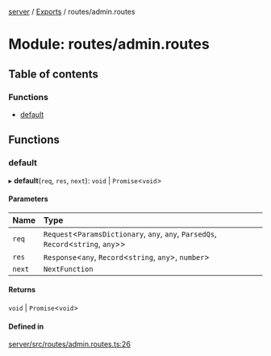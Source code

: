 [server](../README.md) / [Exports](../modules.md) / routes/admin.routes

# Module: routes/admin.routes

## Table of contents

### Functions

- [default](routes_admin_routes.md#default)

## Functions

### default

▸ **default**(`req`, `res`, `next`): `void` \| `Promise`\<`void`\>

#### Parameters

| Name | Type |
| :------ | :------ |
| `req` | `Request`\<`ParamsDictionary`, `any`, `any`, `ParsedQs`, `Record`\<`string`, `any`\>\> |
| `res` | `Response`\<`any`, `Record`\<`string`, `any`\>, `number`\> |
| `next` | `NextFunction` |

#### Returns

`void` \| `Promise`\<`void`\>

#### Defined in

[server/src/routes/admin.routes.ts:26](https://github.com/niklas-joh/french-learning-platform/blob/f88c80a984d39a715bd427891d156cc94cff3831/server/src/routes/admin.routes.ts#L26)
